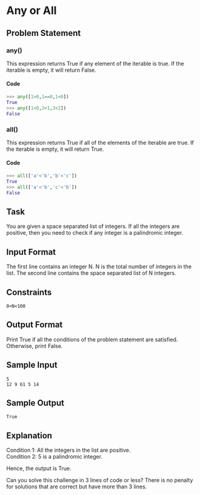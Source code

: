 # Any or All
## Problem Statement

### any()

This expression returns True if any element of the iterable is true.
If the iterable is empty, it will return False.

#### Code
```python
>>> any([1>0,1==0,1<0])
True
>>> any([1<0,2<1,3<2])
False
```
### all()

This expression returns True if all of the elements of the iterable are true. If the iterable is empty, it will return True.

#### Code
```python
>>> all(['a'<'b','b'<'c'])
True
>>> all(['a'<'b','c'<'b'])
False
```
## Task

You are given a space separated list of integers. If all the integers are positive, then you need to check if any integer is a palindromic integer.

## Input Format

The first line contains an integer N. N is the total number of integers in the list.
The second line contains the space separated list of N integers.

## Constraints
```
0<N<100
```
## Output Format

Print True if all the conditions of the problem statement are satisfied. Otherwise, print False.

## Sample Input
```
5
12 9 61 5 14
```
## Sample Output
```
True
```
## Explanation

Condition 1: All the integers in the list are positive.  
Condition 2: 5 is a palindromic integer.  

Hence, the output is True.

Can you solve this challenge in 3 lines of code or less?
There is no penalty for solutions that are correct but have more than 3 lines.
